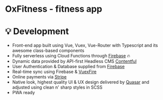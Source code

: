 # OxFitness - fitness app

# 💡 Development
 * Front-end app built using Vue, Vuex, Vue-Router with Typescript and its awesome class-based components
 * Fully serverless using Cloud Functions through [Firebase](https://firebase.google.com/) 🔥
 * Dynamic data provided by API-first Headless CMS [Contentful](https://www.contentful.com/)
 * User Authentication & Database supplied from [Firebase](https://firebase.google.com/)
 * Real-time sync using Firebase & [VuexFire](https://vuefire.vuejs.org/vuexfire/)
 * Online payments via [Stripe](https://stripe.com/)
 * Native look, highest quality UI & UX design delivered by [Quasar](https://quasar.dev/) and adjusted using clean n' sharp styles in SCSS
 * PWA ready
